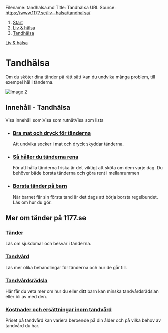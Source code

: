 Filename: tandhalsa.md
Title: Tandhälsa
URL Source: https://www.1177.se/liv--halsa/tandhalsa/

1.  [Start](https://www.1177.se/)
2.  [Liv & hälsa](https://www.1177.se/liv--halsa/)
3.  [Tandhälsa](https://www.1177.se/liv--halsa/tandhalsa/)

[Liv & hälsa](https://www.1177.se/liv--halsa/)

Tandhälsa
=========

Om du sköter dina tänder på rätt sätt kan du undvika många problem, till exempel hål i tänderna.

![Image 2](https://www.1177.se/globalassets/1177/nationell/media/fotografier/barn-och-gravid/att-ta-hand-om-barn/praktiska-rad/borsta_tander_barn.jpg?saved=2021-05-27+02:19)

Innehåll - Tandhälsa
--------------------

Visa innehåll som:Visa som rutnätVisa som lista

*   ### [Bra mat och dryck för tänderna](https://www.1177.se/liv--halsa/tandhalsa/bra-mat-och-dryck-for-tanderna/)
    
    Att undvika socker i mat och dryck skyddar tänderna.
    
*   ### [Så håller du tänderna rena](https://www.1177.se/liv--halsa/tandhalsa/sa-haller-du-tanderna-rena/)
    
    För att hålla tänderna friska är det viktigt att sköta om dem varje dag. Du behöver både borsta tänderna och göra rent i mellanrummen
    
*   ### [Borsta tänder på barn](https://www.1177.se/barn--gravid/att-ta-hand-om-barn/praktiska-rad-i-vardagen/borsta-tander-pa-barn/)
    
    När barnet får sin första tand är det dags att börja borsta regelbundet. Läs om hur du gör.
    

Mer om tänder på 1177.se
------------------------

### [Tänder](https://www.1177.se/sjukdomar--besvar/mun-och-tander/tander/)

Läs om sjukdomar och besvär i tänderna.

### [Tandvård](https://www.1177.se/undersokning-behandling/tandvard/)

Läs mer olika behandlingar för tänderna och hur de går till.

### [Tandvårdsrädsla](https://www.1177.se/sjukdomar--besvar/psykiska-sjukdomar-och-besvar/angest/tandvardsradsla/)

Här får du veta mer om hur du eller ditt barn kan minska tandvårdsrädslan eller bli av med den.

### [Kostnader och ersättningar inom tandvård](https://www.1177.se/sa-fungerar-varden/kostnader-och-ersattningar/kostnader-och-ersattningar-inom-tandvard/)

Priset på tandvård kan variera beroende på din ålder och på vilka behov av tandvård du har.
